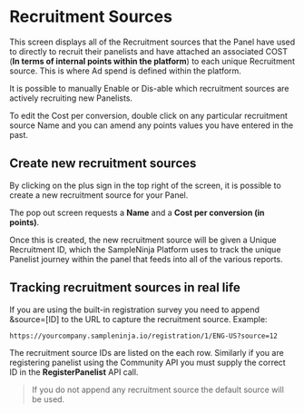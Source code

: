 # Recruitment Sources

This screen displays all of the Recruitment sources that the Panel have used to directly to recruit their panelists and have attached an associated COST (**In terms of internal points within the platform**) to each unique Recruitment source. This is where Ad spend is defined within the platform.

It is possible to manually Enable or Dis-able which recruitment sources are actively recruiting new Panelists.

To edit the Cost per conversion, double click on any particular recruitment source Name and you can amend any points values you have entered in the past.  

## Create new recruitment sources

By clicking on the plus sign in the top right of the screen, it is possible to create a new recruitment source for your Panel.

The pop out screen requests a **Name** and a **Cost per conversion (in points)**.  

Once this is created, the new recruitment source will be given a Unique Recruitment ID, which the SampleNinja Platform uses to track the unique Panelist journey within the panel that feeds into all of the various reports.

## Tracking recruitment sources in real life

If you are using the built-in registration survey you need to append &source=[ID] to the URL to capture the recruitment source. Example:

```https://yourcompany.sampleninja.io/registration/1/ENG-US?source=12```

The recruitment source IDs are listed on the each row. Similarly if you are registering panelist using the Community API you must supply the correct ID in the **RegisterPanelist** API call.

> If you do not append any recruitment source the default source will be used.
